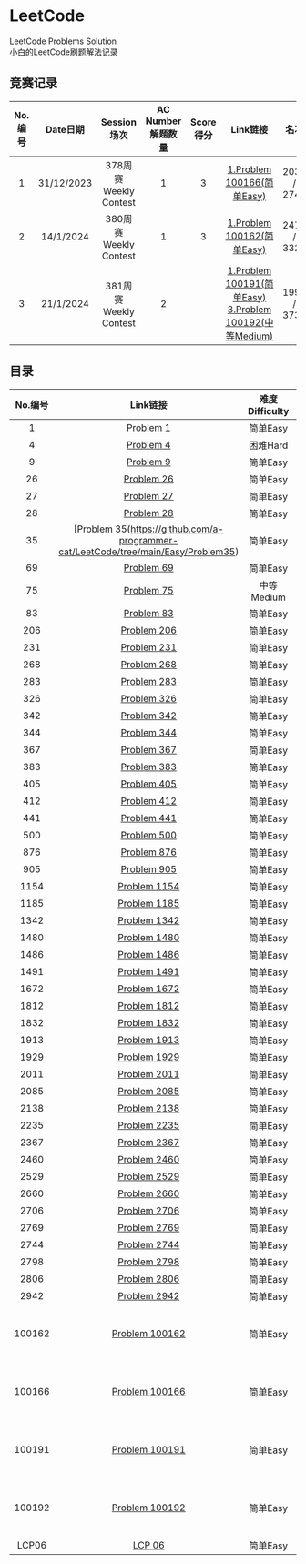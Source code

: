 # LeetCode
LeetCode Problems Solution  
小白的LeetCode刷题解法记录  

## 竞赛记录
| No.编号 | Date日期 | Session场次 | AC Number解题数量 | Score得分 | Link链接 | 名次 | 总分数 | 滑动 |
| :--------:| :--------:| :--------:| :----: | :-----: | :-----: | :------: | :-----: | :------: |
| 1 | 31/12/2023 | 378周赛Weekly Contest | 1 | 3 |[1.Problem 100166(简单Easy)](https://github.com/a-programmer-cat/LeetCode/tree/main/Easy/Problem100166) | 2039 / 2747 | 1442 | +1442 |
| 2 | 14/1/2024 | 380周赛Weekly Contest | 1 | 3 | [1.Problem 100162(简单Easy)](https://github.com/a-programmer-cat/LeetCode/tree/main/Easy/Problem100162) | 2476 / 3325 | 1409 | -33 |
| 3 | 21/1/2024 | 381周赛Weekly Contest | 2 |  | [1.Problem 100191(简单Easy)](https://github.com/a-programmer-cat/LeetCode/tree/main/Easy/Problem100191) [3.Problem 100192(中等Medium)](https://github.com/a-programmer-cat/LeetCode/tree/main/Easy/Problem100192) | 1990 / 3737 | 1430 | +21 |

## 目录  
| No.编号 | Link链接 | 难度Difficulty | 日期Date | 备注Note |
| :--------:| :--------:| :----: | :-----: | :------: |
| 1 | [Problem 1](https://github.com/a-programmer-cat/LeetCode/tree/main/Easy/Problem1) | 简单Easy | 26/12/2023 |  |
| 4 | [Problem 4](https://github.com/a-programmer-cat/LeetCode/tree/main/Easy/Problem4) | 困难Hard | 27/12/2023 |  |
| 9 | [Problem 9](https://github.com/a-programmer-cat/LeetCode/tree/main/Easy/Problem9) | 简单Easy | 1/1/2024 |  |
| 26 | [Problem 26](https://github.com/a-programmer-cat/LeetCode/tree/main/Easy/Problem26) | 简单Easy | 10/1/2024 |  |
| 27 | [Problem 27](https://github.com/a-programmer-cat/LeetCode/tree/main/Easy/Problem27) | 简单Easy | 4/1/2024 |  |
| 28 | [Problem 28](https://github.com/a-programmer-cat/LeetCode/tree/main/Easy/Problem28) | 简单Easy | 15/1/2024 |  |
| 35 | [Problem 35(https://github.com/a-programmer-cat/LeetCode/tree/main/Easy/Problem35) | 简单Easy | 24/3/2024 |  |
| 69 | [Problem 69](https://github.com/a-programmer-cat/LeetCode/tree/main/Easy/Problem69)  | 简单Easy | 27/12/2023 |  |
| 75 | [Problem 75](https://github.com/a-programmer-cat/LeetCode/tree/main/Medium/Problem75)  | 中等Medium | 10/1/2024 |  |
| 83 | [Problem 83](https://github.com/a-programmer-cat/LeetCode/tree/main/Easy/Problem83)  | 简单Easy | 14/1/2024 |  |
| 206 | [Problem 206](https://github.com/a-programmer-cat/LeetCode/tree/main/Easy/Problem206)  | 简单Easy | 26/12/2023 |  |
| 231 | [Problem 231](https://github.com/a-programmer-cat/LeetCode/tree/main/Easy/Problem231)  | 简单Easy | 13/1/2024 |  |
| 268 | [Problem 268](https://github.com/a-programmer-cat/LeetCode/tree/main/Easy/Problem268)  | 简单Easy | 12/1/2024 |  |
| 283 | [Problem 283](https://github.com/a-programmer-cat/LeetCode/tree/main/Easy/Problem283)  | 简单Easy | 13/1/2024 |  |
| 326 | [Problem 326](https://github.com/a-programmer-cat/LeetCode/tree/main/Easy/Problem326)  | 简单Easy | 13/1/2024 |  |
| 342 | [Problem 342](https://github.com/a-programmer-cat/LeetCode/tree/main/Easy/Problem342)  | 简单Easy | 13/1/2024 |  |
| 344 | [Problem 344](https://github.com/a-programmer-cat/LeetCode/tree/main/Easy/Problem344)  | 简单Easy | 30/12/2023 |  |
| 367 | [Problem 367](https://github.com/a-programmer-cat/LeetCode/tree/main/Easy/Problem367)  | 简单Easy | 27/12/2023 |  |
| 383 | [Problem 383](https://github.com/a-programmer-cat/LeetCode/tree/main/Easy/Problem383)  | 简单Easy | 26/12/2023 |  |
| 405 | [Problem 405](https://github.com/a-programmer-cat/LeetCode/tree/main/Easy/Problem405) | 简单Easy | 13/1/2024 |  |
| 412 | [Problem 412](https://github.com/a-programmer-cat/LeetCode/tree/main/Easy/Problem412) | 简单Easy | 26/12/2023 |  |
| 441 | [Problem 441](https://github.com/a-programmer-cat/LeetCode/tree/main/Easy/Problem441) | 简单Easy | 15/1/2024 |  |
| 500 | [Problem 500](https://github.com/a-programmer-cat/LeetCode/tree/main/Easy/Problem500)  | 简单Easy | 30/12/2023 |  |
| 876 | [Problem 876](https://github.com/a-programmer-cat/LeetCode/tree/main/Easy/Problem876)  | 简单Easy | 26/12/2023 |
| 905 | [Problem 905](https://github.com/a-programmer-cat/LeetCode/tree/main/Easy/Problem905)  | 简单Easy | 12/1/2024 |
| 1154 | [Problem 1154](https://github.com/a-programmer-cat/LeetCode/tree/main/Easy/Problem1154)  | 简单Easy | 31/12/2023 |  |
| 1185 | [Problem 1185](https://github.com/a-programmer-cat/LeetCode/tree/main/Easy/Problem1185)  | 简单Easy | 30/12/2023 |  |
| 1342 | [Problem 1342](https://github.com/a-programmer-cat/LeetCode/tree/main/Easy/Problem1342)  | 简单Easy | 25/12/2023 |  |
| 1480 | [Problem 1480](https://github.com/a-programmer-cat/LeetCode/tree/main/Easy/Problem1480)  | 简单Easy | 25/12/2023 |  |
| 1486 | [Problem 1486](https://github.com/a-programmer-cat/LeetCode/tree/main/Easy/Problem1486)  | 简单Easy | 14/1/2024 |  |
| 1491 | [Problem 1491](https://github.com/a-programmer-cat/LeetCode/tree/main/Easy/Problem1491)  | 简单Easy | 3/5/2024 |  |
| 1672 | [Problem 1672](https://github.com/a-programmer-cat/LeetCode/tree/main/Easy/Problem1672)  | 简单Easy | 26/12/2023 |  |
| 1812 | [Problem 1812](https://github.com/a-programmer-cat/LeetCode/tree/main/Easy/Problem1812)  | 简单Easy | 4/1/2024 |  |
| 1832 | [Problem 1832](https://github.com/a-programmer-cat/LeetCode/tree/main/Easy/Problem1832)  | 简单Easy | 14/1/2024 |  |
| 1913 | [Problem 1913](https://github.com/a-programmer-cat/LeetCode/tree/main/Easy/Problem1913)  | 简单Easy | 19/1/2024 |  |
| 1929 | [Problem 1929](https://github.com/a-programmer-cat/LeetCode/tree/main/Easy/Problem1929)  | 简单Easy | 14/1/2024 |  |
| 2011 | [Problem 2011](https://github.com/a-programmer-cat/LeetCode/tree/main/Easy/Problem2011)  | 简单Easy | 26/6/2024 |  |
| 2085 | [Problem 2085](https://github.com/a-programmer-cat/LeetCode/tree/main/Easy/Problem2085)  | 简单Easy | 12/1/2024 |  |
| 2138 | [Problem 2138](https://github.com/a-programmer-cat/LeetCode/tree/main/Easy/Problem2138)  | 简单Easy | 17/1/2024 |  |
| 2235 | [Problem 2235](https://github.com/a-programmer-cat/LeetCode/tree/main/Easy/Problem2235)  | 简单Easy | 3/11/2023 |  |
| 2367 | [Problem 2367](https://github.com/a-programmer-cat/LeetCode/tree/main/Easy/Problem2367)  | 简单Easy | 25/6/2024 |  |
| 2460 | [Problem 2460](https://github.com/a-programmer-cat/LeetCode/tree/main/Easy/Problem2460)  | 简单Easy | 18/1/2024 |  |
| 2529 | [Problem 2529](https://github.com/a-programmer-cat/LeetCode/tree/main/Easy/Problem2529)  | 简单Easy | 9/4/2024 |  |
| 2660 | [Problem 2660](https://github.com/a-programmer-cat/LeetCode/tree/main/Easy/Problem2660)  | 简单Easy | 27/12/2023 |  |
| 2706 | [Problem 2706](https://github.com/a-programmer-cat/LeetCode/tree/main/Easy/Problem2706)  | 简单Easy | 29/12/2023 |  |
| 2769 | [Problem 2769](https://github.com/a-programmer-cat/LeetCode/tree/main/Easy/Problem2769)  | 简单Easy | 27/12/2023 |  |
| 2744 | [Problem 2744](https://github.com/a-programmer-cat/LeetCode/tree/main/Easy/Problem2744)  | 简单Easy | 17/1/2024 |  |
| 2798 | [Problem 2798](https://github.com/a-programmer-cat/LeetCode/tree/main/Easy/Problem2798)  | 简单Easy | 30/4/2024 |  |
| 2806 | [Problem 2806](https://github.com/a-programmer-cat/LeetCode/tree/main/Easy/Problem2806)  | 简单Easy | 13/1/2024 |  |
| 2942 | [Problem 2942](https://github.com/a-programmer-cat/LeetCode/tree/main/Easy/Problem2942)  | 简单Easy | 27/12/2023 |  |
| 100162 | [Problem 100162](https://github.com/a-programmer-cat/LeetCode/tree/main/Easy/Problem100162)  | 简单Easy | 14/1/2024 | 第2次周赛（380场） |
| 100166 | [Problem 100166](https://github.com/a-programmer-cat/LeetCode/tree/main/Easy/Problem100166)  | 简单Easy | 31/12/2023 | 第1次周赛（378场） |
| 100191 | [Problem 100191](https://github.com/a-programmer-cat/LeetCode/tree/main/Easy/Problem100191)  | 简单Easy | 21/1/2024 | 第3次周赛（381场） |
| 100192 | [Problem 100192](https://github.com/a-programmer-cat/LeetCode/tree/main/Easy/Problem100192)  | 简单Easy | 21/1/2024 | 第3次周赛（381场） |
| LCP06 | [LCP 06](https://github.com/a-programmer-cat/LeetCode/tree/main/Easy/LCP06) | 简单Easy | 25/6/2024 |  |

